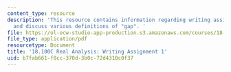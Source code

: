 ```yaml
---
content_type: resource
description: 'This resource contains information regarding writing assignment 1: propose
  and discuss various definitions of "gap". '
file: https://ol-ocw-studio-app-production.s3.amazonaws.com/courses/18-100c-real-analysis-fall-2012/b7fab661f8cc370d3b0c72d4310c0f37_MIT18_100CF12_Writing_1.pdf
file_type: application/pdf
resourcetype: Document
title: '18.100C Real Analysis: Writing Assignment 1'
uid: b7fab661-f8cc-370d-3b0c-72d4310c0f37
---
```

